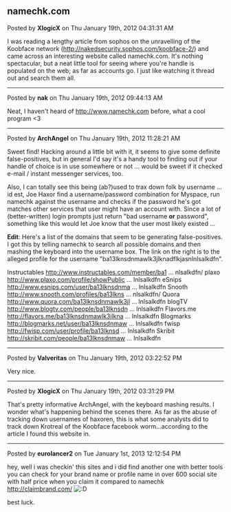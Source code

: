 ## namechk.com
Posted by **XlogicX** on Thu January 19th, 2012 04:31:31 AM

I was reading a lengthy article from sophos on the unravelling of the Koobface network (<!-- m --><a class="postlink" href="http://nakedsecurity.sophos.com/koobface-2/">http://nakedsecurity.sophos.com/koobface-2/</a><!-- m -->) and came across an interesting website called namechk.com. It's nothing spectacular, but a neat little tool for seeing where you're handle is populated on the web; as far as accounts go. I just like watching it thread out and search them all.

--------------------------------------------------------------------------------

Posted by **nak** on Thu January 19th, 2012 09:44:13 AM

Neat, I haven't heard of <http://www.namechk.com> before, what a cool program <3

--------------------------------------------------------------------------------

Posted by **ArchAngel** on Thu January 19th, 2012 11:28:21 AM

Sweet find! Hacking around a little bit with it, it seems to give some definite false-positives, but in general I'd say it's a handy tool to finding out if your handle of choice is in use somewhere or not ... would be sweet if it checked e-mail / instant messenger services, too. 

Also, I can totally see this being (ab?)used to trax down folk by username ... id est, Joe Haxor find a username/password combination for Myspace, run namechk against the username and checks if the password he's got matches other services that user might have an account with. Since a lot of (better-written) login prompts just return "bad username **or** password", something like this would let Joe know that the user most likely existed ...

**Edit**: Here's a list of the domains that seem to be generating false-positives. I got this by telling namechk to search all possible domains and then mashing the keyboard into the username box. The link on the right is to the alleged profile for the username "ba13lknsdnmawlk3jlknadflkjasnlnlsalkdfn".

Instructables	<!-- m --><a class="postlink" href="http://www.instructables.com/member/ba13lknsdnmawlk3jlknadflkjasnlnlsalkdfn/">http://www.instructables.com/member/ba1 ... nlsalkdfn/</a><!-- m -->
plaxo		<!-- m --><a class="postlink" href="http://www.plaxo.com/profile/showPublic/ba13lknsdnmawlk3jlknadflkjasnlnlsalkdfn">http://www.plaxo.com/profile/showPublic ... lnlsalkdfn</a><!-- m -->
eSnips		<!-- m --><a class="postlink" href="http://www.esnips.com/user/ba13lknsdnmawlk3jlknadflkjasnlnlsalkdfn">http://www.esnips.com/user/ba13lknsdnma ... lnlsalkdfn</a><!-- m -->
Snooth		<!-- m --><a class="postlink" href="http://www.snooth.com/profiles/ba13lknsdnmawlk3jlknadflkjasnlnlsalkdfn/">http://www.snooth.com/profiles/ba13lkns ... nlsalkdfn/</a><!-- m -->
Quora		<!-- m --><a class="postlink" href="http://www.quora.com/ba13lknsdnmawlk3jlknadflkjasnlnlsalkdfn">http://www.quora.com/ba13lknsdnmawlk3jl ... lnlsalkdfn</a><!-- m -->
blogTV		<!-- m --><a class="postlink" href="http://www.blogtv.com/people/ba13lknsdnmawlk3jlknadflkjasnlnlsalkdfn">http://www.blogtv.com/people/ba13lknsdn ... lnlsalkdfn</a><!-- m -->
Flavors.me		<!-- m --><a class="postlink" href="http://flavors.me/ba13lknsdnmawlk3jlknadflkjasnlnlsalkdfn">http://flavors.me/ba13lknsdnmawlk3jlkna ... lnlsalkdfn</a><!-- m -->
Blogmarks		<!-- m --><a class="postlink" href="http://blogmarks.net/user/ba13lknsdnmawlk3jlknadflkjasnlnlsalkdfn">http://blogmarks.net/user/ba13lknsdnmaw ... lnlsalkdfn</a><!-- m -->
fwisp		<!-- m --><a class="postlink" href="http://fwisp.com/user/profile/ba13lknsdnmawlk3jlknadflkjasnlnlsalkdfn">http://fwisp.com/user/profile/ba13lknsd ... lnlsalkdfn</a><!-- m -->
Skribit		<!-- m --><a class="postlink" href="http://skribit.com/people/ba13lknsdnmawlk3jlknadflkjasnlnlsalkdfn">http://skribit.com/people/ba13lknsdnmaw ... lnlsalkdfn</a><!-- m -->

--------------------------------------------------------------------------------

Posted by **Valveritas** on Thu January 19th, 2012 03:22:52 PM

Very nice.

--------------------------------------------------------------------------------

Posted by **XlogicX** on Thu January 19th, 2012 03:31:29 PM

That's pretty informative ArchAngel, with the keyboard mashing results. I wonder what's happening behind the scenes there. As far as the abuse of tracking down usernames of haxoren, this is what some analysts did to track down Krotreal of the Koobface facebook worm...according to the article I found this website in.

--------------------------------------------------------------------------------

Posted by **eurolancer2** on Tue January 1st, 2013 12:12:54 PM

hey, well i was checkin' this sites and i did find another one with better tools you can check for your brand name or profile name in over 600 social site with half price when you claim it compared to namechk <http://claimbrand.com/>  <!-- s:D --><img src="{SMILIES_PATH}/icon_e_biggrin.gif" alt=":D" title="Very Happy" /><!-- s:D --> 

best luck.
